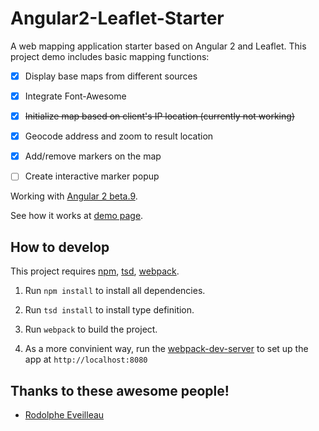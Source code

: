 Angular2-Leaflet-Starter
========================

A web mapping application starter based on Angular 2 and Leaflet. This project demo includes basic mapping functions:

-	[x] Display base maps from different sources

-	[x] Integrate Font-Awesome

-	[x] ~~Initialize map based on client's IP location (currently not working)~~

-	[x] Geocode address and zoom to result location

-	[x] Add/remove markers on the map

-	[ ] Create interactive marker popup

Working with [Angular 2 beta.9](https://github.com/angular/angular/blob/master/CHANGELOG.md#200-beta9-2016-03-09).

See how it works at [demo page](http://haoliangyu.github.io/angular2-leaflet-starter/).

How to develop
--------------

This project requires [npm](https://www.npmjs.com/), [tsd](http://definitelytyped.org/tsd/),  [webpack](http://webpack.github.io/docs/installation.html).

1.	Run `npm install` to install all dependencies.

2.	Run `tsd install` to install type definition.

3.	Run `webpack` to build the project.

4.	As a more convinient way, run the [webpack-dev-server](http://webpack.github.io/docs/installation.html) to set up the app at `http://localhost:8080`

Thanks to these awesome people!
-------------------------------

-	[Rodolphe Eveilleau](https://github.com/rdphv)
